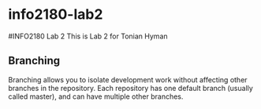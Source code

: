# info2180-lab2
#INFO2180 Lab 2
This is Lab 2 for Tonian Hyman

## Branching
Branching allows you to isolate development work without
affecting other branches in the repository. Each repository
has one default branch (usually called master), and can have
multiple other branches.